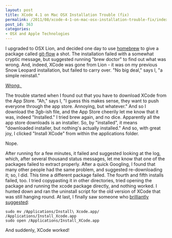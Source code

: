 ```yaml
---
layout: post
title: XCode 4.1 on Mac OSX Installation Trouble (fix)
permalink: /2011/08/xcode-4-1-on-mac-osx-installation-trouble-fix/index.html
post_id: 363
categories: 
- OSX and Apple Technologies
---
```


I upgraded to OSX Lion, and decided one day to use <a title="OSX Homebrew - a package manager" href="http://mxcl.github.com/homebrew/" target="_blank">homebrew</a> to give a package called <a title="git-flow, templates for git branching" href="https://github.com/nvie/gitflow" target="_blank">git-flow</a> a shot. The installation failed with a somewhat cryptic message, but suggested running "brew doctor" to find out what was wrong. And, indeed, XCode was gone from Lion - it was on my previous Snow Leopard installation, but failed to carry over. "No big deal," says I, "a simple reinstall."

*_<span style="text-decoration: underline;">Wrong. </span>_*

The trouble started when I found out that you have to download XCode from the App Store. "Ah," says I, "I guess this makes sense, they want to push everyone through the app store. Annoying, but whatever." And so I download the 3gb-ish file, and the App Store cheerily let me know that it was, indeed "Installed." I tried brew again, and no dice. Apparently all the app store downloads is an installer. So, by "installed", it means "downloaded installer, but nothing's actually installed." And so, with great joy, I clicked "Install XCode" from within the applications folder.

Nope.

After running for a few minutes, it failed and suggested looking at the log, which, after several thousand status messages, let me know that one of the packages failed to extract properly. After a quick Googling, I found that many other people had the same problem, and suggested re-downloading it; so, I did. This time a different package failed. The fourth and fifth installs failed, too. I tried copypasting it in other directories, tried opening the package and running the xcode package directly, and nothing worked. I hunted down and ran the uninstall script for the old version of XCode that was still hanging round. At last, I finally saw someone who <a title="Apple Forums - fix for installing XCode on OSX Lion" href="https://discussions.apple.com/message/15931741#15931741" target="_blank">brilliantly suggested</a>:

    sudo mv /Applications/Install\ Xcode.app/ /Applications/Install_Xcode.app
    sudo open /Applications/Install_XCode.app

And suddenly, XCode worked!
